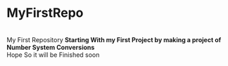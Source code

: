 # MyFirstRepo
<br> 
My First Repository
<strong> Starting With my First Project by making a project of Number System Conversions </strong>
<br>
Hope So it will be Finished soon
